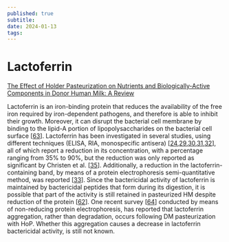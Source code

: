 ```yaml
---
published: true
subtitle:
date: 2024-01-13
tags: 
---
```


# Lactoferrin
[The Effect of Holder Pasteurization on Nutrients and Biologically-Active Components in Donor Human Milk: A Review](https://www.ncbi.nlm.nih.gov/pmc/articles/PMC4997390/)

Lactoferrin is an iron-binding protein that reduces the availability of the free iron required by iron-dependent pathogens, and therefore is able to inhibit their growth. Moreover, it can disrupt the bacterial cell membrane by binding to the lipid-A portion of lipopolysaccharides on the bacterial cell surface [[63](https://www.ncbi.nlm.nih.gov/pmc/articles/PMC4997390/#B63-nutrients-08-00477)]. Lactoferrin has been investigated in several studies, using different techniques (ELISA, RIA, monospecific antisera) [[24](https://www.ncbi.nlm.nih.gov/pmc/articles/PMC4997390/#B24-nutrients-08-00477),[29](https://www.ncbi.nlm.nih.gov/pmc/articles/PMC4997390/#B29-nutrients-08-00477),[30](https://www.ncbi.nlm.nih.gov/pmc/articles/PMC4997390/#B30-nutrients-08-00477),[31](https://www.ncbi.nlm.nih.gov/pmc/articles/PMC4997390/#B31-nutrients-08-00477),[32](https://www.ncbi.nlm.nih.gov/pmc/articles/PMC4997390/#B32-nutrients-08-00477)], all of which report a reduction in its concentration, with a percentage ranging from 35% to 90%, but the reduction was only reported as significant by Christen et al. [[35](https://www.ncbi.nlm.nih.gov/pmc/articles/PMC4997390/#B35-nutrients-08-00477)]. Additionally, a reduction in the lactoferrin-containing band, by means of a protein electrophoresis semi-quantitative method, was reported [[33](https://www.ncbi.nlm.nih.gov/pmc/articles/PMC4997390/#B33-nutrients-08-00477)]. Since the bactericidal activity of lactoferrin is maintained by bactericidal peptides that form during its digestion, it is possible that part of the activity is still retained in pasteurized HM despite reduction of the protein [[62](https://www.ncbi.nlm.nih.gov/pmc/articles/PMC4997390/#B62-nutrients-08-00477)]. One recent survey [[64](https://www.ncbi.nlm.nih.gov/pmc/articles/PMC4997390/#B64-nutrients-08-00477)] conducted by means of non-reducing protein electrophoresis, has reported that lactoferrin aggregation, rather than degradation, occurs following DM pasteurization with HoP. Whether this aggregation causes a decrease in lactoferrin bactericidal activity, is still not known.
